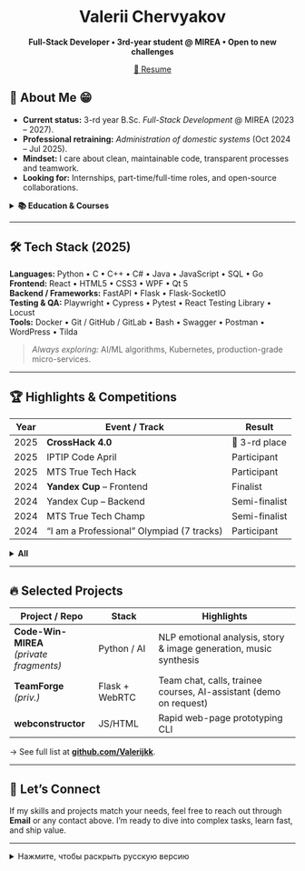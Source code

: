 <h1 align="center">Valerii Chervyakov</h1>
<p align="center">
  <strong>Full-Stack Developer • 3rd-year student @ MIREA • Open to new challenges</strong>
</p>

<p align="center">
  <a href="https://disk.yandex.ru/i/6xFDglDLpx1YFQ">📖 Resume</a> 
</p>

## 🚀 About Me 😁
- **Current status:** 3-rd year B.Sc. *Full-Stack Development* @ MIREA (2023 – 2027).
- **Professional retraining:** *Administration of domestic systems* (Oct 2024 – Jul 2025).
- **Mindset:** I care about clean, maintainable code, transparent processes and teamwork.
- **Looking for:** Internships, part-time/full-time roles, and open-source collaborations.

<details>
<summary><strong>📚 Education & Courses</strong></summary>

| Period                | Program / Course                                             |
|-----------------------|--------------------------------------------------------------|
| 2023-09 → 2027-08     | B.Sc. *Full-Stack Development*, **MIREA**                    |
| 2024-10 → 2025-07     | Prof. retraining, *Administration of domestic systems*       |
| 2024-02 → 2024-03     | “Generation Python”: Beginner + Advanced (on-line)           |
</details>

---

## 🛠️ Tech Stack (2025)
**Languages:** Python • C • C++ • C# • Java • JavaScript • SQL • Go  
**Frontend:** React • HTML5 • CSS3 • WPF • Qt 5  
**Backend / Frameworks:** FastAPI • Flask • Flask-SocketIO  
**Testing & QA:** Playwright • Cypress • Pytest • React Testing Library • Locust  
**Tools:** Docker • Git / GitHub / GitLab • Bash • Swagger • Postman • WordPress • Tilda

> *Always exploring:* AI/ML algorithms, Kubernetes, production-grade micro-services.

---


## 🏆 Highlights & Competitions

| Year | Event / Track                                    | Result |
|------|--------------------------------------------------|--------|
| 2025 | **CrossHack 4.0**                                | 🥉 3-rd place |
| 2025 | IPTIP Code April                                 | Participant |
| 2025 | MTS True Tech Hack                               | Participant |
| 2024 | **Yandex Cup** – Frontend                        | Finalist |
| 2024 | Yandex Cup – Backend                             | Semi-finalist |
| 2024 | MTS True Tech Champ                              | Semi-finalist |
| 2024 | “I am a Professional” Olympiad (7 tracks)        | Participant |

<details>
<summary><strong>All</strong></summary>

### 2025
- **CrossHack 4.0** — 3-rd place (prize winner)
- **MTS True Tech Hack** — Participant
- **IT_ONE Cup – ML Challenge** — Participant
- **BEZUMhack** — Participant
- **IT-Jam “ITy Hero”** — Participant
- **TECH SQUAD** (Gazprom) — Participant
- **IPTIP CODE APRIL 2025** — Participant
- **VnedReid** hackathon (Orison Soft) — Participant
- **“Code of Victory”** hackathon (RTU MIREA) — Participant
- **ARCHI TECH** hackathon (VTB) — Participant
- **GO CTF Tatarstan 2025** — Participant
- **Yandex Universities Battle** — Semifinalist
- **Digital Marathon** (Sberbank) — Participant

### 2024
- **Yandex Cup 2024 – Frontend track (Tashkent)** — Finalist
- **Yandex Cup 2024 – Backend track** — Semifinalist
- **Yandex Cup 2024 – Algorithms track** — Participant
- **MTS True Tech Champ** — Semifinalist
- **“I Am a Professional”** All-Russian Olympiad — Competed in 7 tracks

</details>

---

## 🔥 Selected Projects

| Project / Repo | Stack | Highlights |
|----------------|-------|------------|
| **Code-Win-MIREA**<br>*(private fragments)* | Python / AI | NLP emotional analysis, story & image generation, music synthesis |
| **TeamForge** *(priv.)* | Flask + WebRTC | Team chat, calls, trainee courses, AI-assistant (demo on request) |
| **webconstructor** | JS/HTML | Rapid web-page prototyping CLI |

→ See full list at **[github.com/Valerijkk](https://github.com/Valerijkk)**.

---

## 🤝 Let’s Connect
If my skills and projects match your needs, feel free to reach out through **Email** or any contact above. I’m ready to dive into complex tasks, learn fast, and ship value.

---

<details>
<summary>Нажмите, чтобы раскрыть русскую версию</summary>

# Привет! Я Валерий Червяков

**Фулстек-разработчик, студент 3-го курса МИРЭА.** Открыт для стажировок и проектов, ценю чистый код и прозрачные процессы.

## ✨ Обо мне
- Учусь на *Full-Stack Development* (2023-2027).
- Прохожу переподготовку «Администрирование отечественных систем» (2024-2025).
- Люблю **WPF/C#**, **React**, **Flask**, **FastAPI** и всё, что помогает решать задачи быстро и качественно.

## ✅ Стек
Python • C/C++/C# • Java • JavaScript • SQL • Go • React • FastAPI • Flask • Docker • Git и др.

## 🏆 Достижения
- **CrossHack 4.0 (2025)** — 3-е место
- **Yandex Cup 2024** — финалист фронтенда, полуфиналист бэкенда
- **MTS True Tech Champ 2024** — полуфиналист  
<details>
<summary><strong>Подробнее</strong></summary>

### 2025 год
- **CrossHack 4.0** — призёр, 3-е место
- **MTS True Tech Hack** — участник
- **IT_ONE Cup – ML Challenge** — участник
- **БЕЗУМhack** — участник
- **IT-Джем «ИТы Герой»** — участник
- **TECH SQUAD** (Газпром) — участник
- **IPTIP CODE APRIL 2025** — участник
- **Внедрейд** (Orison Soft) — участник
- **Хакатон «Код победы»** (РТУ МИРЭА) — участник
- **ARCHI TECH** (ВТБ) — участник
- **GO CTF TATARSTAN 2025** — участник
- **Батл вузов** (Яндекс) — полуфиналист
- **Цифровой марафон** (Сбербанк) — участник

### 2024 год
- **Yandex Cup 2024 — Frontend (Ташкент)** — финалист
- **Yandex Cup 2024 — Backend** — полуфиналист
- **Yandex Cup 2024 — Алгоритмы** — участник
- **MTS True Tech Champ** — полуфиналист
- **Всероссийская олимпиада «Я — профессионал»** — участие в 7 направлениях

</details>

## 🚀 Проекты
- **Code-Win-MIREA** — анализ военных дневников, генерация историй, иллюстраций, музыки
- **LocalConstructor** — десктоп-конструктор сайтов (Go + Wails)
- **TeamForge** — командный чат с WebRTC и AI-ассистентом (демо по запросу)

Заходите на **GitHub**, посмотрим код и обсудим сотрудничество!

</details>
